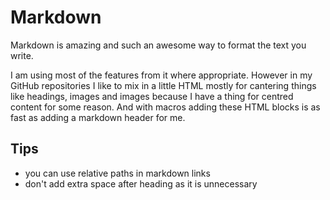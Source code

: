# Markdown
Markdown is amazing and such an awesome way to format the text you write.

I am using most of the features from it where appropriate. However in my GitHub repositories I like to mix in a little HTML mostly for cantering things like headings, images and images because I have a thing for centred content for some reason. And with macros adding these HTML blocks is as fast as adding a markdown header for me.

## Tips
- you can use relative paths in markdown links
- don't add extra space after heading as it is unnecessary  